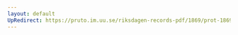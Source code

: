 ```yaml
---
layout: default
UpRedirect: https://pruto.im.uu.se/riksdagen-records-pdf/1869/prot-1869--ak--507.pdf
---
```

